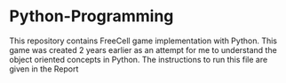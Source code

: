 # Python-Programming
This repository contains FreeCell game implementation with Python. This game was created 2 years earlier as an attempt for me to understand the object oriented concepts in Python. The instructions to run this file are given in the Report
